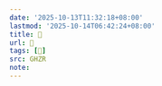 ```yaml
---
date: '2025-10-13T11:32:18+08:00'
lastmod: '2025-10-14T06:42:24+08:00'
title: 󰬜
url: 󰬜
tags: [𣤖]
src: GHZR
note:
---
```

